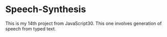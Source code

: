 # Speech-Synthesis
This is my 14th project from JavaScript30. This one involves generation of speech from typed text.
